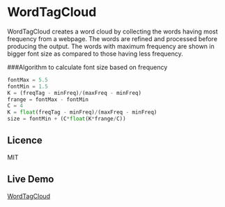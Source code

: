 WordTagCloud
============

WordTagCloud creates a word cloud by collecting the words having most frequency from a webpage. The words are refined and processed before producing the output. The words with maximum frequency are shown in bigger font size as compared to those having less frequency. 

###Algorithm to calculate font size based on frequency

```python
fontMax = 5.5
fontMin = 1.5
K = (freqTag - minFreq)/(maxFreq - minFreq)
frange = fontMax - fontMin
C = 4            
K = float(freqTag - minFreq)/(maxFreq - minFreq)
size = fontMin + (C*float(K*frange/C))
```


Licence
----------
MIT

Live Demo
----------
[WordTagCloud](http://wordtagcloud.herokuapp.com)